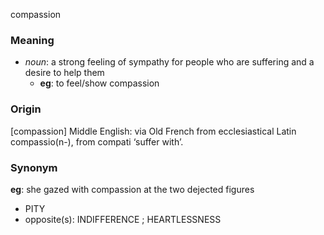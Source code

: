 compassion
### Meaning
+ _noun_: a strong feeling of sympathy for people who are suffering and a desire to help them
	+ __eg__: to feel/show compassion

### Origin

[compassion] Middle English: via Old French from ecclesiastical Latin compassio(n-), from compati ‘suffer with’.

### Synonym

__eg__: she gazed with compassion at the two dejected figures

+ PITY
+ opposite(s): INDIFFERENCE ; HEARTLESSNESS


